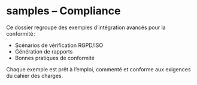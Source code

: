 # samples – Compliance

Ce dossier regroupe des exemples d’intégration avancés pour la conformité :
- Scénarios de vérification RGPD/ISO
- Génération de rapports
- Bonnes pratiques de conformité

Chaque exemple est prêt à l’emploi, commenté et conforme aux exigences du cahier des charges.

